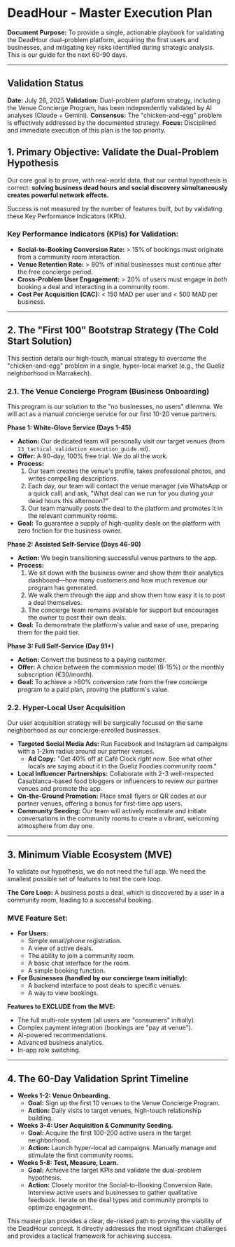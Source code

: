 # DeadHour - Master Execution Plan

**Document Purpose:** To provide a single, actionable playbook for validating the DeadHour dual-problem platform, acquiring the first users and businesses, and mitigating key risks identified during strategic analysis. This is our guide for the next 60-90 days.

---

## Validation Status
**Date:** July 26, 2025
**Validation:** Dual-problem platform strategy, including the Venue Concierge Program, has been independently validated by AI analyses (Claude + Gemini).
**Consensus:** The "chicken-and-egg" problem is effectively addressed by the documented strategy.
**Focus:** Disciplined and immediate execution of this plan is the top priority.

## 1. Primary Objective: Validate the Dual-Problem Hypothesis

Our core goal is to prove, with real-world data, that our central hypothesis is correct: **solving business dead hours and social discovery simultaneously creates powerful network effects.**

Success is not measured by the number of features built, but by validating these Key Performance Indicators (KPIs).

### Key Performance Indicators (KPIs) for Validation:
-   **Social-to-Booking Conversion Rate:** > 15% of bookings must originate from a community room interaction.
-   **Venue Retention Rate:** > 80% of initial businesses must continue after the free concierge period.
-   **Cross-Problem User Engagement:** > 20% of users must engage in *both* booking a deal and interacting in a community room.
-   **Cost Per Acquisition (CAC):** < 150 MAD per user and < 500 MAD per business.

---

## 2. The "First 100" Bootstrap Strategy (The Cold Start Solution)

This section details our high-touch, manual strategy to overcome the "chicken-and-egg" problem in a single, hyper-local market (e.g., the Gueliz neighborhood in Marrakech).

### 2.1. The Venue Concierge Program (Business Onboarding)

This program is our solution to the "no businesses, no users" dilemma. We will act as a manual concierge service for our first 10-20 venue partners.

**Phase 1: White-Glove Service (Days 1-45)**
-   **Action:** Our dedicated team will personally visit our target venues (from `13_tactical_validation_execution_guide.md`).
-   **Offer:** A 90-day, 100% free trial. We do all the work.
-   **Process:**
    1.  Our team creates the venue's profile, takes professional photos, and writes compelling descriptions.
    2.  Each day, our team will contact the venue manager (via WhatsApp or a quick call) and ask, "What deal can we run for you during your dead hours this afternoon?"
    3.  Our team manually posts the deal to the platform and promotes it in the relevant community rooms.
-   **Goal:** To guarantee a supply of high-quality deals on the platform with zero friction for the business owner.

**Phase 2: Assisted Self-Service (Days 46-90)**
-   **Action:** We begin transitioning successful venue partners to the app.
-   **Process:**
    1.  We sit down with the business owner and show them their analytics dashboard—how many customers and how much revenue our program has generated.
    2.  We walk them through the app and show them how easy it is to post a deal themselves.
    3.  The concierge team remains available for support but encourages the owner to post their own deals.
-   **Goal:** To demonstrate the platform's value and ease of use, preparing them for the paid tier.

**Phase 3: Full Self-Service (Day 91+)**
-   **Action:** Convert the business to a paying customer.
-   **Offer:** A choice between the commission model (8-15%) or the monthly subscription (€30/month).
-   **Goal:** To achieve a >80% conversion rate from the free concierge program to a paid plan, proving the platform's value.

### 2.2. Hyper-Local User Acquisition

Our user acquisition strategy will be surgically focused on the same neighborhood as our concierge-enrolled businesses.

-   **Targeted Social Media Ads:** Run Facebook and Instagram ad campaigns with a 1-2km radius around our partner venues.
    -   **Ad Copy:** "Get 40% off at Café Clock *right now*. See what other locals are saying about it in the Gueliz Foodies community room."
-   **Local Influencer Partnerships:** Collaborate with 2-3 well-respected Casablanca-based food bloggers or influencers to review our partner venues and promote the app.
-   **On-the-Ground Promotion:** Place small flyers or QR codes at our partner venues, offering a bonus for first-time app users.
-   **Community Seeding:** Our team will actively moderate and initiate conversations in the community rooms to create a vibrant, welcoming atmosphere from day one.

---

## 3. Minimum Viable Ecosystem (MVE)

To validate our hypothesis, we do not need the full app. We need the smallest possible set of features to test the core loop.

**The Core Loop:** A business posts a deal, which is discovered by a user in a community room, leading to a successful booking.

### MVE Feature Set:
-   **For Users:**
    -   Simple email/phone registration.
    -   A view of active deals.
    -   The ability to join a community room.
    -   A basic chat interface for the room.
    -   A simple booking function.
-   **For Businesses (handled by our concierge team initially):**
    -   A backend interface to post deals to specific venues.
    -   A way to view bookings.

**Features to EXCLUDE from the MVE:**
-   The full multi-role system (all users are "consumers" initially).
-   Complex payment integration (bookings are "pay at venue").
-   AI-powered recommendations.
-   Advanced business analytics.
-   In-app role switching.

---

## 4. The 60-Day Validation Sprint Timeline

-   **Weeks 1-2: Venue Onboarding.**
    -   **Goal:** Sign up the first 10 venues to the Venue Concierge Program.
    -   **Action:** Daily visits to target venues, high-touch relationship building.
-   **Weeks 3-4: User Acquisition & Community Seeding.**
    -   **Goal:** Acquire the first 100-200 active users in the target neighborhood.
    -   **Action:** Launch hyper-local ad campaigns. Manually manage and stimulate the first community rooms.
-   **Weeks 5-8: Test, Measure, Learn.**
    -   **Goal:** Achieve the target KPIs and validate the dual-problem hypothesis.
    -   **Action:** Closely monitor the Social-to-Booking Conversion Rate. Interview active users and businesses to gather qualitative feedback. Iterate on the deal types and community prompts to optimize engagement.

This master plan provides a clear, de-risked path to proving the viability of the DeadHour concept. It directly addresses the most significant challenges and provides a tactical framework for achieving success.
